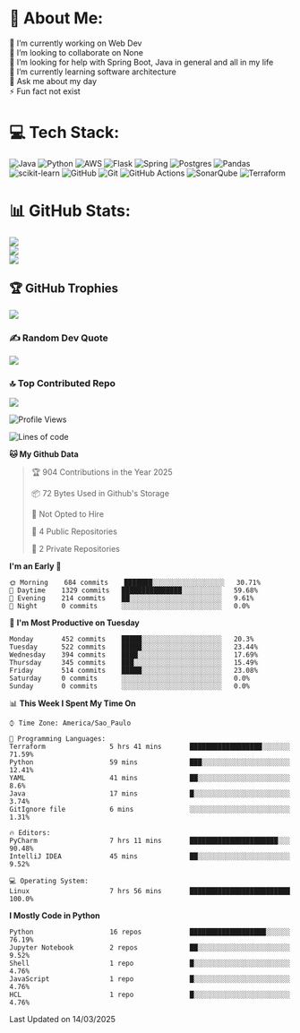 # 💫 About Me:
🔭 I’m currently working on Web Dev<br>👯 I’m looking to collaborate on None<br>🤝 I’m looking for help with Spring Boot, Java in general and all in my life<br>🌱 I’m currently learning software architecture<br>💬 Ask me about my day<br>⚡ Fun fact not exist


# 💻 Tech Stack:
![Java](https://img.shields.io/badge/java-%23ED8B00.svg?style=for-the-badge&logo=openjdk&logoColor=white) ![Python](https://img.shields.io/badge/python-3670A0?style=for-the-badge&logo=python&logoColor=ffdd54) ![AWS](https://img.shields.io/badge/AWS-%23FF9900.svg?style=for-the-badge&logo=amazon-aws&logoColor=white) ![Flask](https://img.shields.io/badge/flask-%23000.svg?style=for-the-badge&logo=flask&logoColor=white) ![Spring](https://img.shields.io/badge/spring-%236DB33F.svg?style=for-the-badge&logo=spring&logoColor=white) ![Postgres](https://img.shields.io/badge/postgres-%23316192.svg?style=for-the-badge&logo=postgresql&logoColor=white) ![Pandas](https://img.shields.io/badge/pandas-%23150458.svg?style=for-the-badge&logo=pandas&logoColor=white) ![scikit-learn](https://img.shields.io/badge/scikit--learn-%23F7931E.svg?style=for-the-badge&logo=scikit-learn&logoColor=white) ![GitHub](https://img.shields.io/badge/github-%23121011.svg?style=for-the-badge&logo=github&logoColor=white) ![Git](https://img.shields.io/badge/git-%23F05033.svg?style=for-the-badge&logo=git&logoColor=white) ![GitHub Actions](https://img.shields.io/badge/github%20actions-%232671E5.svg?style=for-the-badge&logo=githubactions&logoColor=white) ![SonarQube](https://img.shields.io/badge/SonarQube-black?style=for-the-badge&logo=sonarqube&logoColor=4E9BCD) ![Terraform](https://img.shields.io/badge/terraform-%235835CC.svg?style=for-the-badge&logo=terraform&logoColor=white)
# 📊 GitHub Stats:
![](https://github-readme-stats.vercel.app/api?username=rodrigosfelix&theme=dark&hide_border=false&include_all_commits=true&count_private=true)<br/>
![](https://github-readme-streak-stats.herokuapp.com/?user=rodrigosfelix&theme=dark&hide_border=false)<br/>
![](https://github-readme-stats.vercel.app/api/top-langs/?username=rodrigosfelix&theme=dark&hide_border=false&include_all_commits=true&count_private=true&layout=compact)

## 🏆 GitHub Trophies
![](https://github-profile-trophy.vercel.app/?username=rodrigosfelix&theme=radical&no-frame=false&no-bg=false&margin-w=4)

### ✍️ Random Dev Quote
![](https://quotes-github-readme.vercel.app/api?type=horizontal&theme=radical)

### 🔝 Top Contributed Repo
![](https://github-contributor-stats.vercel.app/api?username=rodrigosfelix&limit=5&theme=dark&combine_all_yearly_contributions=true)

<!-- Proudly created with GPRM ( https://gprm.itsvg.in ) -->


<!--START_SECTION:waka-->
![Profile Views](http://img.shields.io/badge/Profile%20Views-0-blue)

![Lines of code](https://img.shields.io/badge/From%20Hello%20World%20I%27ve%20Written-84319%20lines%20of%20code-blue)

**🐱 My Github Data** 

> 🏆 904 Contributions in the Year 2025
 > 
> 📦 72 Bytes Used in Github's Storage 
 > 
> 🚫 Not Opted to Hire
 > 
> 📜 4 Public Repositories 
 > 
> 🔑 2 Private Repositories  
 > 
**I'm an Early 🐤** 

```text
🌞 Morning    684 commits    ███████░░░░░░░░░░░░░░░░░░   30.71% 
🌆 Daytime    1329 commits   ███████████████░░░░░░░░░░   59.68% 
🌃 Evening    214 commits    ██░░░░░░░░░░░░░░░░░░░░░░░   9.61% 
🌙 Night      0 commits      ░░░░░░░░░░░░░░░░░░░░░░░░░   0.0%

```
📅 **I'm Most Productive on Tuesday** 

```text
Monday       452 commits    █████░░░░░░░░░░░░░░░░░░░░   20.3% 
Tuesday      522 commits    █████░░░░░░░░░░░░░░░░░░░░   23.44% 
Wednesday    394 commits    ████░░░░░░░░░░░░░░░░░░░░░   17.69% 
Thursday     345 commits    ███░░░░░░░░░░░░░░░░░░░░░░   15.49% 
Friday       514 commits    █████░░░░░░░░░░░░░░░░░░░░   23.08% 
Saturday     0 commits      ░░░░░░░░░░░░░░░░░░░░░░░░░   0.0% 
Sunday       0 commits      ░░░░░░░░░░░░░░░░░░░░░░░░░   0.0%

```


📊 **This Week I Spent My Time On** 

```text
⌚︎ Time Zone: America/Sao_Paulo

💬 Programming Languages: 
Terraform                5 hrs 41 mins       ██████████████████░░░░░░░   71.59% 
Python                   59 mins             ███░░░░░░░░░░░░░░░░░░░░░░   12.41% 
YAML                     41 mins             ██░░░░░░░░░░░░░░░░░░░░░░░   8.6% 
Java                     17 mins             █░░░░░░░░░░░░░░░░░░░░░░░░   3.74% 
GitIgnore file           6 mins              ░░░░░░░░░░░░░░░░░░░░░░░░░   1.31%

🔥 Editors: 
PyCharm                  7 hrs 11 mins       ██████████████████████░░░   90.48% 
IntelliJ IDEA            45 mins             ██░░░░░░░░░░░░░░░░░░░░░░░   9.52%

💻 Operating System: 
Linux                    7 hrs 56 mins       █████████████████████████   100.0%

```

**I Mostly Code in Python** 

```text
Python                   16 repos            ███████████████████░░░░░░   76.19% 
Jupyter Notebook         2 repos             ██░░░░░░░░░░░░░░░░░░░░░░░   9.52% 
Shell                    1 repo              █░░░░░░░░░░░░░░░░░░░░░░░░   4.76% 
JavaScript               1 repo              █░░░░░░░░░░░░░░░░░░░░░░░░   4.76% 
HCL                      1 repo              █░░░░░░░░░░░░░░░░░░░░░░░░   4.76%

```



 Last Updated on 14/03/2025
<!--END_SECTION:waka-->
